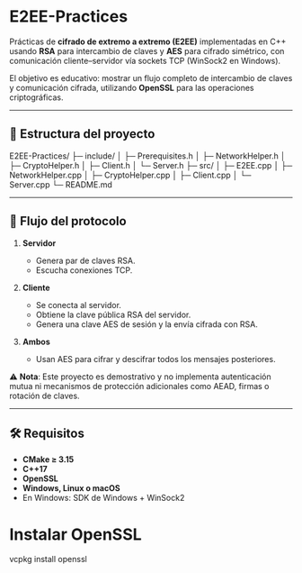 # E2EE-Practices

Prácticas de **cifrado de extremo a extremo (E2EE)** implementadas en C++ usando **RSA** para intercambio de claves y **AES** para cifrado simétrico, con comunicación cliente–servidor vía sockets TCP (WinSock2 en Windows).

El objetivo es educativo: mostrar un flujo completo de intercambio de claves y comunicación cifrada, utilizando **OpenSSL** para las operaciones criptográficas.

---

## 📂 Estructura del proyecto

E2EE-Practices/
├─ include/
│ ├─ Prerequisites.h
│ ├─ NetworkHelper.h
│ ├─ CryptoHelper.h
│ ├─ Client.h
│ └─ Server.h
├─ src/
│ ├─ E2EE.cpp
│ ├─ NetworkHelper.cpp
│ ├─ CryptoHelper.cpp
│ ├─ Client.cpp
│ └─ Server.cpp
└─ README.md

---

## 🔐 Flujo del protocolo

1. **Servidor**
   - Genera par de claves RSA.
   - Escucha conexiones TCP.

2. **Cliente**
   - Se conecta al servidor.
   - Obtiene la clave pública RSA del servidor.
   - Genera una clave AES de sesión y la envía cifrada con RSA.

3. **Ambos**
   - Usan AES para cifrar y descifrar todos los mensajes posteriores.

⚠ **Nota**: Este proyecto es demostrativo y no implementa autenticación mutua ni mecanismos de protección adicionales como AEAD, firmas o rotación de claves.

---

## 🛠 Requisitos

- **CMake ≥ 3.15**
- **C++17**
- **OpenSSL**
- **Windows, Linux o macOS**
- En Windows: SDK de Windows + WinSock2
# Instalar OpenSSL
vcpkg install openssl

